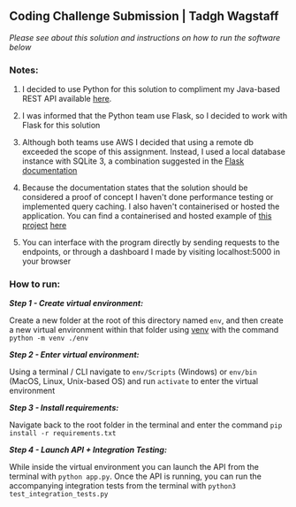 ## Coding Challenge Submission | Tadgh Wagstaff

*Please see about this solution and instructions on how to run the software below*

### Notes: 

1) I decided to use Python for this solution to compliment my Java-based REST API available [here](https://github.com/TadghW/pprRank). 

2) I was informed that the Python team use Flask, so I decided to work with Flask for this solution

2) Although both teams use AWS I decided that using a remote db exceeded the scope of this assignment. Instead, I used a local database instance with SQLite 3, a combination suggested in the [Flask documentation](https://flask.palletsprojects.com/en/2.2.x/patterns/sqlite3/)

3) Because the documentation states that the solution should be considered a proof of concept I haven't done performance testing or implemented query caching. I also haven't containerised or hosted the application. You can find a containerised and hosted example of [this project](https://github.com/TadghW/pprRank) [here](https://headphones.science)

4) You can interface with the program directly by sending requests to the endpoints, or through a dashboard I made by visiting localhost:5000 in your browser

### How to run: 

_**Step 1 - Create virtual environment:**_ 

Create a new folder at the root of this directory named ``env``, and then create a new virtual environment within that folder using [venv](https://docs.python.org/3/library/venv.html#module-venv) with the command ``python -m venv ./env``

_**Step 2 - Enter virtual environment:**_ 

Using a terminal / CLI navigate to ``env/Scripts`` (Windows) or ``env/bin`` (MacOS, Linux, Unix-based OS) and run `activate` to enter the virtual environment 

_**Step 3 - Install requirements:**_ 

Navigate back to the root folder in the terminal and enter the command `pip install -r requirements.txt`

_**Step 4 - Launch API + Integration Testing:**_ 

While inside the virtual environment you can launch the API from the terminal with `python app.py`. Once the API is running, you can run the accompanying integration tests from the terminal with `python3 test_integration_tests.py`

